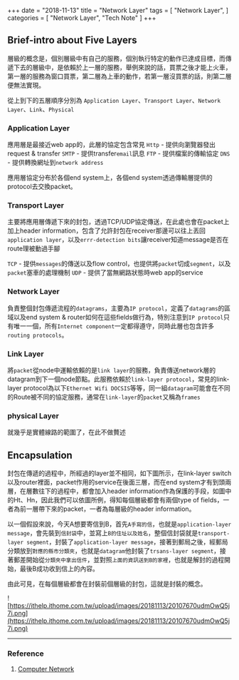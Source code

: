 +++
date = "2018-11-13"
title = "Network Layer"
tags = [
  "Network Layer",
]
categories = [
  "Network Layer",
  "Tech Note"
]
+++

## Brief-intro about Five Layers

層級的概念是，個別層級中有自己的服務，個別執行特定的動作已達成目標，而傳遞下去的層級中，是依賴於上一層的服務，舉例來說的話，買票之後才能上火車，第一層的服務為窗口買票，第二層為上車的動作，若第一層沒買票的話，則第二層便無法實現。

從上到下的五層順序分別為 `Application Layer`、`Transport Layer`、`Network Layer`、`Link`、`Physical`

### Application Layer

應用層是最接近web app的，此層的協定包含常見
`Http` - 提供向瀏覽器發出request & transfer
`SMTP` - 提供transfer`email`訊息
`FTP`  - 提供檔案的傳輸協定
`DNS`  - 提供轉換網址到`network address`

應用層協定分布於各個end system上，各個end system透過傳輸層提供的protocol去交換packet。

### Transport Layer

主要將應用層傳遞下來的封包，透過TCP/UDP協定傳送，在此處也會在packet上加上header information，包含了允許封包在receiver那邊可以往上丟回`application layer`，以及`errr-detection bits`讓receiver知道message是否在route理被動過手腳

`TCP` - 提供`messages`的傳送以及flow control，也提供將`packet`切成`segment`，以及`packet`塞車的處理機制
`UDP` - 提供了當無網路狀態時web app的service

### Network Layer

負責整個封包傳遞流程的`datagrams`，主要為`IP protocol`，定義了`datagrams`的區域以及end system & router如何在這些fields做行為，特別注意到`IP protocol`只有唯一一個，所有`Internet component`一定都得遵守，同時此層也包含許多`routing protocols`。

### Link Layer

將`packet`從node中運輸依賴的是`link layer`的服務，負責傳送network層的datagram到下一個node節點。此服務依賴於`link-layer protocol`，常見的link-layer protocol為以下`Ethernet Wifi DOCSIS`等等，同一組`datagram`可能會在不同的Route被不同的協定服務，通常在`link-layer`的`packet`又稱為`frames`

### physical Layer

就幾乎是實體線路的範圍了，在此不做贅述

## Encapsulation

封包在傳遞的過程中，所經過的layer並不相同，如下圖所示，在link-layer switch以及router裡面，packet作用的service在後面三層，而在end system才有到頭兩層，在層數往下的過程中，都會加入header information作為保護的手段，如圖中的Ht、Hn，因此我們可以依圖所例，得知每個層級都會有兩個type of fields，一者為前一層帶下來的packet，一者為每層級的header information。

以一個假設來說，今天A想要寄信到B，首先`A手寫的信`，也就是`application-layer message`，會先裝到`信封袋`中，並寫上`B的住址以及姓名`，整個信封袋就是`transport-layer segment`，封裝了`application-layer message`，接著到郵局之後，經郵局分類放到`對應的縣市分類夾`，也就是`datagram`他封裝了`trsans-layer segment`，接著郵差開始從`分類夾中拿出信件`，並對照`上面的資訊送到B的家裡`，也就是解封的過程開始，最後B成功收到信上的內容。

由此可見，在每個層級都會在封裝前個層級的封包，這就是封裝的概念。

![https://ithelp.ithome.com.tw/upload/images/20181113/20107670udmOwQ5j7i.png](https://ithelp.ithome.com.tw/upload/images/20181113/20107670udmOwQ5j7i.png)

***

### Reference
1.  [Computer Network](https://www.pearson.com/us/higher-education/product/Kurose-Computer-Networking-A-Top-Down-Approach-6th-Edition/9780132856201.html)